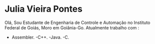 # Julia Vieira Pontes   
Olá, Sou Estudante de Engenharia de Controle e Automação no Instituto Federal de Goiás, Moro em Goiânia-Go.
Atualmente trabalho com :
- Assembler.
-C++.
-Java.
-C.
